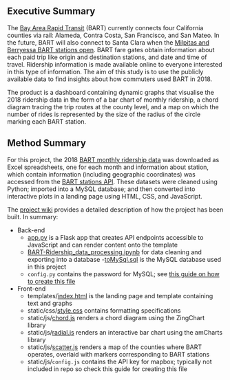 ## Executive Summary
The [Bay Area Rapid Transit](https://www.bart.gov/) (BART) currently connects four California counties via rail: Alameda, Contra Costa, San Francisco, and San Mateo. In the future, BART will also connect to Santa Clara when the [Milpitas and Berryessa BART stations open](https://www.mercurynews.com/2018/06/11/bart-to-milpitas-berryessa-may-not-happen-until-late-2019/). BART fare gates obtain information about each paid trip like origin and destination stations, and date and time of travel. Ridership information is made available online to everyone interested in this type of information. The aim of this study is to use the publicly available data to find insights about how commuters used BART in 2018.

The product is a dashboard containing dynamic graphs that visualise the 2018 ridership data in the form of a bar chart of monthly ridership, a chord diagram tracing the trip routes at the county level, and a map on which the number of rides is represented by the size of the radius of the circle marking each BART station. 

## Method Summary
For this project, the 2018 [BART monthly ridership data](https://www.bart.gov/about/reports/ridership) was downloaded as Excel spreadsheets, one for each month and information about station, which contain information (including geographic coordinates) was accessed from the [BART stations API](https://api.bart.gov/api/stn.aspx?cmd=stns&key=MW9S-E7SL-26DU-VV8V&json=y). These datasets were cleaned using Python; imported into a MySQL database; and then converted into interactive plots in a landing page using HTML, CSS, and JavaScript.

The [project wiki](https://github.com/ryanloney/BART-ridership/wiki) provides a detailed description of how the project has been built. In summary:
- Back-end
    - [app.py](https://github.com/ryanloney/BART-ridership/blob/master/app.py) is a Flask app that creates API endpoints accessible to JavaScript and can render content onto the template
    - [BART-Ridership_data_processing.ipynb](https://github.com/ryanloney/BART-ridership/blob/master/BART-Ridership_data_processing.ipynb) for data cleaning and exporting into a database
    -[toMySql.sql](https://github.com/ryanloney/BART-ridership/blob/master/toMySql.sql) is the MySQL database used in this project
    - `config.py` contains the password for MySQL; see [this guide on how to create this file](https://github.com/ryanloney/BART-ridership/wiki/2.-Data-loading-onto-a-database)
- Front-end
    - templates/[index.html](https://github.com/ryanloney/BART-ridership/blob/master/templates/index.html) is the landing page and template containing text and graphs
    - static/css/[style.css](https://github.com/ryanloney/BART-ridership/blob/master/static/css/style.css) contains formatting specifications
    - static/js/[chord.js](https://github.com/ryanloney/BART-ridership/blob/master/static/js/chord.js) renders a chord diagram using the ZingChart library
    - static/js/[radial.js](https://github.com/ryanloney/BART-ridership/blob/master/static/js/radial.js) renders an interactive bar chart using the amCharts library
    - static/js/[scatter.js](https://github.com/ryanloney/BART-ridership/blob/master/static/js/scatter.js) renders a map of the counties where BART operates, overlaid with markers corresponding to BART stations
    - static/js/`config.js` contains the API key for mapbox; typically not included in repo so check this guide for creating this file

